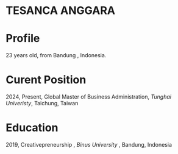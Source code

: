# TESANCA ANGGARA

# Profile
23 years old, from Bandung , Indonesia. 

# Curent Position 
2024, Present, Global Master of Business Administration, _Tunghai Univeristy_, Taichung, Taiwan

# Education
2019, Creativepreneurship , _Binus University_ , Bandung, Indonesia